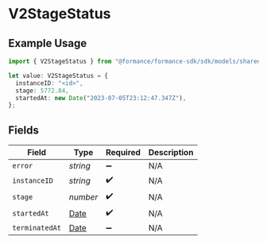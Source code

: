 # V2StageStatus

## Example Usage

```typescript
import { V2StageStatus } from "@formance/formance-sdk/sdk/models/shared";

let value: V2StageStatus = {
  instanceID: "<id>",
  stage: 5772.84,
  startedAt: new Date("2023-07-05T23:12:47.347Z"),
};
```

## Fields

| Field                                                                                         | Type                                                                                          | Required                                                                                      | Description                                                                                   |
| --------------------------------------------------------------------------------------------- | --------------------------------------------------------------------------------------------- | --------------------------------------------------------------------------------------------- | --------------------------------------------------------------------------------------------- |
| `error`                                                                                       | *string*                                                                                      | :heavy_minus_sign:                                                                            | N/A                                                                                           |
| `instanceID`                                                                                  | *string*                                                                                      | :heavy_check_mark:                                                                            | N/A                                                                                           |
| `stage`                                                                                       | *number*                                                                                      | :heavy_check_mark:                                                                            | N/A                                                                                           |
| `startedAt`                                                                                   | [Date](https://developer.mozilla.org/en-US/docs/Web/JavaScript/Reference/Global_Objects/Date) | :heavy_check_mark:                                                                            | N/A                                                                                           |
| `terminatedAt`                                                                                | [Date](https://developer.mozilla.org/en-US/docs/Web/JavaScript/Reference/Global_Objects/Date) | :heavy_minus_sign:                                                                            | N/A                                                                                           |